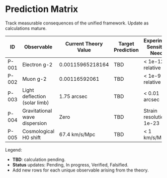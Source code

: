 # Prediction Matrix

Track measurable consequences of the unified framework. Update as calculations mature.

| ID | Observable | Current Theory Value | Target Prediction | Experimental Sensitivity Needed | Status |
|----|------------|----------------------|-------------------|-------------------------------|--------|
| P-001 | Electron g-2 | 0.00115965218164 | TBD | < 1e-12 relative | Pending |
| P-002 | Muon g-2 | 0.00116592061 | TBD | < 1e-9 relative | Pending |
| P-003 | Light deflection (solar limb) | 1.75 arcsec | TBD | < 0.01 arcsec | Pending |
| P-004 | Gravitational wave dispersion | Zero | TBD | Strain resolution 1e-23 | Pending |
| P-005 | Cosmological H0 shift | 67.4 km/s/Mpc | TBD | < 1 km/s/Mpc | Pending |

Legend:
- **TBD**: calculation pending.
- **Status** updates: Pending, In progress, Verified, Falsified.
- Add new rows for each unique observable arising from the theory.
